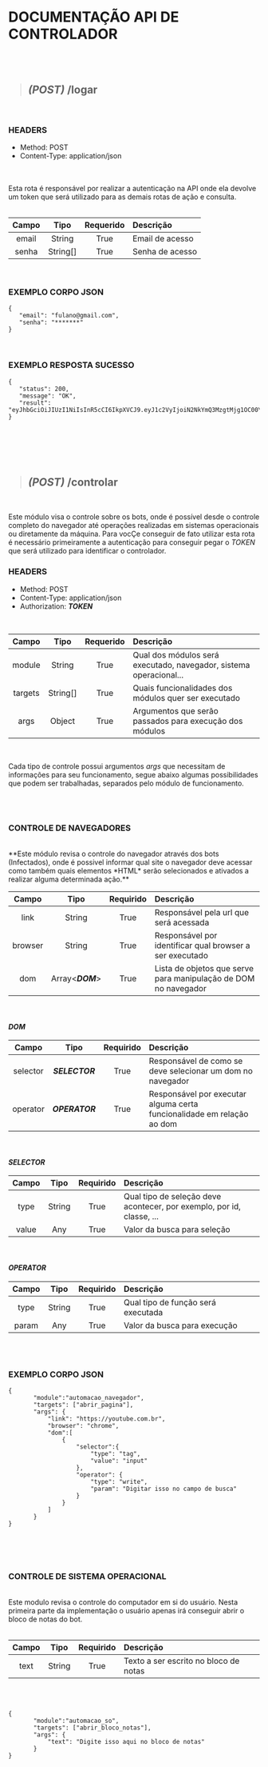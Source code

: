 # DOCUMENTAÇÃO API DE CONTROLADOR

<br>
<br>

> ## *(POST)* /logar

<br>

### HEADERS

* Method: POST
* Content-Type: application/json

<br>
<br>
 Esta rota é responsável por realizar a autenticação na API onde ela devolve um token que será utilizado para as demais rotas de ação e consulta.
 <br>
 <br>
 
 | Campo | Tipo | Requerido | Descrição |
| :------: | :----: | :----: | :---- |
| email | String | True | Email de acesso |
| senha | String[] | True | Senha de acesso |

<br>

### EXEMPLO CORPO JSON

 ```
 {
	"email": "fulano@gmail.com",
	"senha": "*******"
 }
 ```

<br>

### EXEMPLO RESPOSTA SUCESSO

 ```
 {
	"status": 200,
	"message": "OK",
	"result": "eyJhbGciOiJIUzI1NiIsInR5cCI6IkpXVCJ9.eyJ1c2VyIjoiN2NkYmQ3MzgtMjg1OC00YTQ4LWJhMmUtYTc4ZTZkYjE5M2Y3IiwiZXhwaXJlZCI6MTY2NzkxNTUwMy42NzUyOTZ9.c8uiHYy52FcqIZ0Aqytmzf97nV0mBmUz7nvYHJURKeo"
}
 ```

<br>
<br>
<br>
<br>

> ## *(POST)* /controlar

<br>

Este módulo visa o controle sobre os bots, onde é possível desde o controle completo do navegador até operações realizadas em sistemas operacionais ou diretamente da máquina. Para vocÇe conseguir de fato utilizar esta rota é necessário primeiramente a autenticação para conseguir pegar o *TOKEN* que será utilizado para identificar o controlador.
<br>

### HEADERS
  
* Method: POST
* Content-Type: application/json
* Authorization: ***TOKEN***

<br>

| Campo | Tipo | Requerido | Descrição |
| :------: | :----: | :----: | :---- |
| module | String | True | Qual dos módulos será executado, navegador, sistema operacional... |
| targets | String[] | True | Quais funcionalidades dos módulos quer ser executado |
| args | Object | True | Argumentos que serão passados para execução dos módulos |

<br>


Cada tipo de controle possui argumentos *args* que necessitam de informações para seu funcionamento, segue abaixo algumas possibilidades que podem ser trabalhadas, separados pelo módulo de funcionamento.

<br>
<br>

### CONTROLE DE NAVEGADORES
<br>
**Este módulo revisa o controle do navegador através dos bots (Infectados), onde é possivel informar qual site o navegador deve acessar como também quais elementos *HTML* serão selecionados e ativados a realizar alguma determinada ação.**
<br>

| Campo | Tipo | Requirido | Descrição |
| :------: | :----: | :----: | :---- |
| link | String | True | Responsável pela url que será acessada |
| browser | String | True | Responsável por identificar qual browser a ser executado |
| dom | Array<***DOM***> | True | Lista de objetos que serve para manipulação de DOM no navegador |

<br>

#### *DOM*

| Campo | Tipo | Requirido | Descrição |
| :------: | :----: | :----: | :---- |
| selector | ***SELECTOR*** | True | Responsável de como se deve selecionar um dom no navegador |
| operator | ***OPERATOR*** | True | Responsável por executar alguma certa funcionalidade em relação ao dom |

<br>

#### *SELECTOR*
| Campo | Tipo | Requirido | Descrição |
| :------: | :----: | :----: | :---- |
| type | String | True | Qual tipo de seleção deve acontecer, por exemplo, por id, classe, ... |
| value | Any | True | Valor da busca para seleção |

<br>

#### *OPERATOR*

| Campo | Tipo | Requirido | Descrição |
| :------: | :----: | :----: | :---- |
| type | String | True | Qual tipo de função será executada |
| param | Any | True | Valor da busca para execução |

<br>
<br>

### EXEMPLO CORPO JSON

 ```
 {
		"module":"automacao_navegador",
		"targets": ["abrir_pagina"],
		"args": {
			"link": "https://youtube.com.br",
			"browser": "chrome",
			"dom":[
				{
					"selector":{
						"type": "tag",
						"value": "input"
					},
					"operator": {
						"type": "write",
						"param": "Digitar isso no campo de busca"
					}
				}
			]
		}
}
 ```

<br>
<br>
<br>

### CONTROLE DE SISTEMA OPERACIONAL
<br>
Este modulo revisa o controle do computador em si do usuário. Nesta primeira parte da implementação o usuário apenas irá conseguir abrir o bloco de notas do bot.
<br>
<br>

| Campo | Tipo | Requirido | Descrição |
| :------: | :----: | :----: | :---- |
| text | String | True | Texto a ser escrito no bloco de notas |

<br>
<br>

 ```
 {
		"module":"automacao_so",
		"targets": ["abrir_bloco_notas"],
		"args": {
			"text": "Digite isso aqui no bloco de notas"
		}
}

 ```



